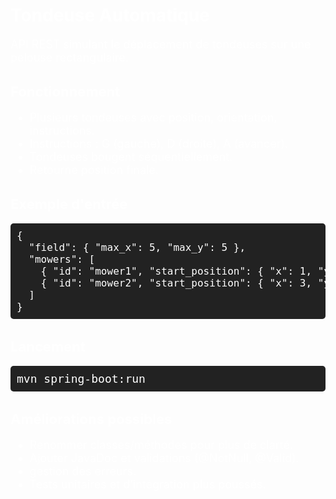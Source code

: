 <h1 style="color:white; font-size:28px;">Tondeuse Automatique</h1>

<p style="color:white; font-size:18px;">
API REST simulant le déplacement de tondeuses sur une pelouse rectangulaire.
</p>

<h2 style="color:white; font-size:22px;">Fonctionnement</h2>
<ul style="color:white; font-size:18px;">
<li>Plusieurs tondeuses avec position, orientation, instructions.</li>
<li>Instructions : G (gauche), D (droite), A (avancer).</li>
<li>Tondeuses bougent séquentiellement.</li>
<li>Retourne position finale.</li>
</ul>

<h2 style="color:white; font-size:22px;">Exemple d'entrée</h2>

<pre style="color:white; font-size:16px; background-color:#222; padding:10px; border-radius:5px;">
{
  "field": { "max_x": 5, "max_y": 5 },
  "mowers": [
    { "id": "mower1", "start_position": { "x": 1, "y": 2 }, "orientation": "N", "instructions": ["G","A","G","A","G","A","G","A","A"] },
    { "id": "mower2", "start_position": { "x": 3, "y": 3 }, "orientation": "E", "instructions": ["A","A","D","A","A","D","A","D","D","A"] }
  ]
}
</pre>

<h2 style="color:white; font-size:22px;">Lancement</h2>
<pre style="color:white; font-size:18px; background-color:#222; padding:10px; border-radius:5px;">
mvn spring-boot:run
</pre>

<h2 style="color:white; font-size:22px;">Améliorations possibles</h2>
<ul style="color:white; font-size:18px;">
<li>Renommer classes/méthodes pour plus de clarté.</li>
<li>Ajouter JavaDoc et validations (@NotNull, @Valid).</li>
<li>gestion des erreurs.</li>
<li>Tests unitaires et d’intégration plus poussés.</li>
</ul>
